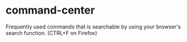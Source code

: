 # command-center
Frequently used commands that is searchable by using your browser's search function. (CTRL+F on Firefox)

